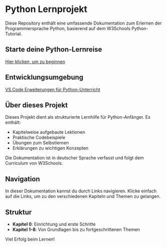 # Python Lernprojekt

Diese Repository enthält eine umfassende Dokumentation zum Erlernen der Programmiersprache Python, basierend auf dem W3Schools Python-Tutorial.

## Starte deine Python-Lernreise

[Hier klicken, um zu beginnen](/Projekte/Kapitel_0/Anfang_Lese_Mich.md)

## Entwicklungsumgebung

[VS Code Erweiterungen für Python-Unterricht](/.vscode/extensions.md)

## Über dieses Projekt

Dieses Projekt dient als strukturierte Lernhilfe für Python-Anfänger. Es enthält:

- Kapitelweise aufgebaute Lektionen
- Praktische Codebeispiele
- Übungen zum Selbstlernen
- Erklärungen zu wichtigen Konzepten

Die Dokumentation ist in deutscher Sprache verfasst und folgt dem Curriculum von W3Schools.

## Navigation

In dieser Dokumentation kannst du durch Links navigieren. Klicke einfach auf die Links, um zu den verschiedenen Kapiteln und Themen zu gelangen.

## Struktur

- **Kapitel 0**: Einrichtung und erste Schritte
- **Kapitel 1-8**: Von Grundlagen bis zu fortgeschrittenen Themen

Viel Erfolg beim Lernen!
